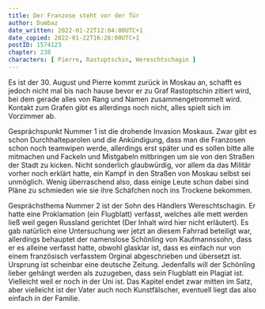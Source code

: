 ```yaml
---
title: Der Franzose steht vor der Tür
author: Dumbaz
date_written: 2022-01-22T12:04:00UTC+1
date_copied: 2022-01-22T16:26:00UTC+1
postID: 1574123
chapter: 238
characters: [ Pierre, Rastoptschin, Wereschtschagin ]
---
```

Es ist der 30. August und Pierre kommt zurück in Moskau an, schafft es jedoch nicht mal bis nach hause bevor er zu Graf Rastoptschin zitiert wird, bei dem gerade alles von Rang und Namen zusammengetrommelt wird. Kontakt zum Grafen gibt es allerdings noch nicht, alles spielt sich im Vorzimmer ab.

Gesprächspunkt Nummer 1 ist die drohende Invasion Moskaus. Zwar gibt es schon Durchhalteparolen und die Ankündigung, dass man die Franzosen schon noch teamwipen werde, allerdings erst später und es sollen bitte alle mitmachen und Fackeln und Mistgabeln mitbringen um sie von den Straßen der Stadt zu kicken. Nicht sonderlich glaubwürdig, vor allem da das Militär vorher noch erklärt hatte, ein Kampf in den Straßen von Moskau selbst sei unmöglich. Wenig überraschend also, dass einige Leute schon dabei sind Pläne zu schmieden wie sie ihre Schäfchen noch ins Trockene bekommen.

Gesprächsthema Nummer 2 ist der Sohn des Händlers Wereschtschagin. Er hatte eine Proklamation (ein Flugblatt) verfasst, welches alle mett werden ließ weil gegen Russland gerichtet (Der Inhalt wird hier nicht erläutert). Es gab natürlich eine Untersuchung wer jetzt an diesem Fahrrad beteiligt war, allerdings behauptet der namenslose Schönling von Kaufmannssohn, dass er es alleine verfasst hatte, obwohl glasklar ist, dass es einfach nur von einem französisch verfasstem Orginal abgeschrieben und übersetzt ist. Ursprung ist scheinbar eine deutsche Zeitung. Jedenfalls will der Schönling lieber gehängt werden als zuzugeben, dass sein Flugblatt ein Plagiat ist. Vielleicht weil er noch in der Uni ist. Das Kapitel endet zwar mitten im Satz, aber vielleicht ist der Vater auch noch Kunstfälscher, eventuell liegt das also einfach in der Familie.